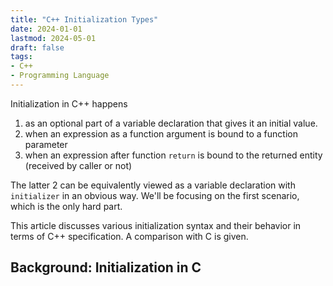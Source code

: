 ```yaml
---
title: "C++ Initialization Types"
date: 2024-01-01
lastmod: 2024-05-01
draft: false
tags:
- C++
- Programming Language
---
```


Initialization in C++ happens
1. as an optional part of a variable declaration that gives it an initial value.
2. when an expression as a function argument is bound to a function parameter
3. when an expression after function `return` is bound to the returned entity (received by caller or not)

The latter 2 can be equivalently viewed as a variable declaration with `initializer` in an obvious way.
We'll be focusing on the first scenario, which is the only hard part.

This article discusses various initialization syntax and their behavior in terms of C++ specification.
A comparison with C is given.

<!--more-->

## Background: Initialization in C

